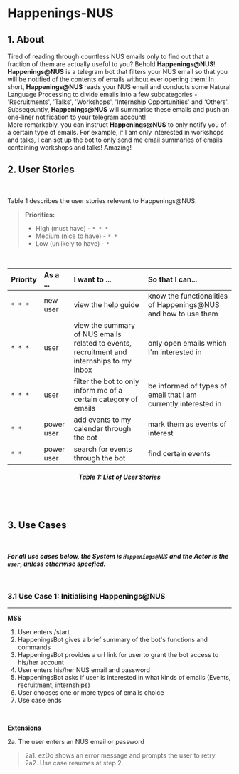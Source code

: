 # Happenings-NUS
## 1. About
Tired of reading through countless NUS emails only to find out that a fraction of them are actually useful to you? Behold **Happenings@NUS**! **Happenings@NUS** is a telegram bot that filters your NUS email so that you will be notified of the contents of emails without ever opening them! In short, **Happenings@NUS** reads your NUS email and conducts some Natural Language Processing to divide emails into a few subcategories - 'Recruitments', 'Talks', 'Workshops', 'Internship Opportunities' and 'Others'. Subseqeuntly, **Happenings@NUS** will summarise these emails and push an one-liner notification to your telegram account!
<br>
More remarkably, you can instruct **Happenings@NUS** to only notify you of a certain type of emails. For example, if I am only interested in workshops and talks, I can set up the bot to only send me email summaries of emails containing workshops and talks! Amazing!

## 2. User Stories
<br>

Table 1 describes the user stories relevant to Happenings@NUS.
<br>

> **Priorities:**
> * High (must have) - `* * *`
> * Medium (nice to have)  - `* *`
> * Low (unlikely to have) - `*`

<br>

Priority | As a ... | I want to ... | So that I can...
-------- | :-------- | :--------- | :-----------
`* * *` | new user | view the help guide | know the functionalities of Happenings@NUS and how to use them
`* * *` | user | view the summary of NUS emails related to events, recruitment and internships to my inbox | only open emails which I'm interested in
`* * *` | user | filter the bot to only inform me of a certain category of emails | be informed of types of email that I am currently interested in
`* * ` | power user | add events to my calendar through the bot | mark them as events of interest
`* * ` | power user | search for events through the bot | find certain events

<h5 align="center">Table 1: List of User Stories</h5>

<br><br>

## 3. Use Cases
<br>

___For all use cases below, the **System** is `Happenings@NUS` and the **Actor** is the `user`, unless otherwise specfied.___

<br>

### 3.1 Use Case 1: Initialising Happenings@NUS
---

**MSS**

1. User enters /start
2. HappeningsBot gives a brief summary of the bot's functions and commands 
3. HappeningsBot provides a url link for user to grant the bot access to his/her account 
4. User enters his/her NUS email and password
5. HappeningsBot asks if user is interested in what kinds of emails (Events, recruitment, internships)
6. User chooses one or more types of emails choice
7. Use case ends

<br>

**Extensions**

2a. The user enters an NUS email or password

> 2a1. ezDo shows an error message and prompts the user to retry. <br>
  2a2. Use case resumes at step 2.

<br>







